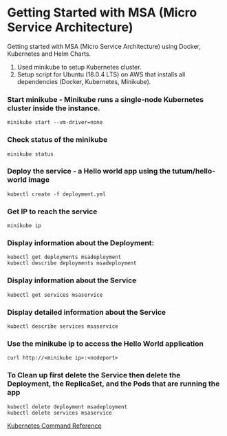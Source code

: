 # Getting Started with MSA (Micro Service Architecture)
Getting started with MSA (Micro Service Architecture) using Docker, Kubernetes and Helm Charts.
1. Used minikube to setup Kubernetes cluster.
2. Setup script for Ubuntu (18.0.4 LTS) on AWS that installs all dependencies (Docker, Kubernetes, Minikube).


### Start minikube - Minikube runs a single-node Kubernetes cluster inside the instance.
`minikube start --vm-driver=none`

### Check status of the minikube
`minikube status`

### Deploy the service - a Hello world app using the tutum/hello-world image
`kubectl create -f deployment.yml`

### Get IP to reach the service
`minikube ip`


### Display information about the Deployment:
```
kubectl get deployments msadeployment
kubectl describe deployments msadeployment
```

### Display information about the Service
`kubectl get services msaservice`


### Display detailed information about the Service
`kubectl describe services msaservice`


### Use the minikube ip to access the Hello World application
`curl http://<minikube ip>:<nodeport>`

### To Clean up first delete the Service then delete the Deployment, the ReplicaSet, and the Pods that are running the app
```
kubectl delete deployment msadeployment
kubectl delete services msaservice
```


[Kubernetes Command Reference](https://kubernetes.io/docs/tutorials/stateless-application/expose-external-ip-address/)